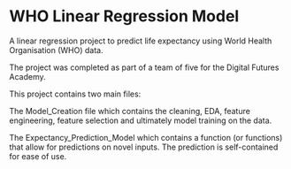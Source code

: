 # WHO Linear Regression Model

A linear regression project to predict life expectancy using World Health Organisation (WHO) data. 

The project was completed as part of a team of five for the Digital Futures Academy.

This project contains two main files:

The Model_Creation file which contains the cleaning, EDA, feature engineering, feature selection and ultimately model training on the data.

The Expectancy_Prediction_Model which contains a function (or functions) that allow for predictions on novel inputs. The prediction is self-contained for ease of use.
